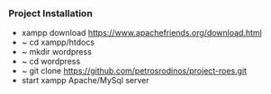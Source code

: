 ### Project Installation

- xampp download https://www.apachefriends.org/download.html
- ~ cd xampp/htdocs
- ~ mkdir wordpress
- ~ cd wordpress
- ~ git clone https://github.com/petrosrodinos/project-roes.git
- start xampp Apache/MySql server
